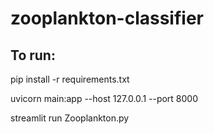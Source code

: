 # zooplankton-classifier
## To run:

pip install -r requirements.txt

uvicorn main:app --host 127.0.0.1 --port 8000

streamlit run Zooplankton.py
